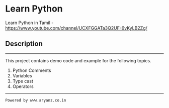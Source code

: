 # Learn Python
Learn Python in Tamil - https://www.youtube.com/channel/UCXFGGATa3Q2UF-6vKyLB2Zg/

## Description
-------------------------------------------
This project contains demo code and example for the following topics.

1. Python Comments
2. Variables
3. Type cast 
4. Operators




---------------------------------------------
``` 
Powered by www.aryanz.co.in
```